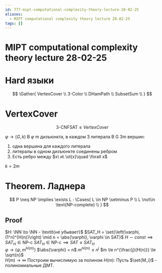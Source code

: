 ```yaml
---
id: 777-mipt-computational-complexity-theory-lecture-28-02-25
aliases:
  - MIPT computational complexity theory lecture 28-02-25
tags: []
---
```


# MIPT computational complexity theory lecture 28-02-25

# Hard языки

$$
\Gather{
VertexCover \\
3-Color \\
DHamPath \\
SubsetSum \\
}
$$

# VertexCover

$$
\text{3-CNFSAT} \le VertexCover
$$

$\varphi \to (G,k)$
В $\varphi$ m дизъюнкта, в каждом 3 литерала
В G 3m вершин:

1. одна вершина для каждого литерала
2. литералы в одном дизъюнкте соединены ребром
3. Есть ребро между $x\ и\ \ol{x}\quad \forall x$

$k = 2m$

# Theorem. Ладнера

$$
P \neq NP \implies \exists L : \Cases{
L \in NP \setminus P \\
L \not\in \text{NP-complete} \\
}
$$
## Proof

$H: \NN \to \NN - \textit{не убывает}$
$SAT_H = \set{\left(\varphi, (1^n)^{H(n)}\right) \mid n = \abs{\varphi}, \varphi \in SAT}$
$H \sim const \implies SAT_H \in \text{NP-c}$
$SAT_H \in \text{NP-c} \implies SAT \le SAT_H$
\
$\varphi \to (\psi, m^{H(m)})$
$\abs{\varphi} = n$
$m^{H(m)} \le n^j$ 
$m \le n^{\frac{j}{H(n)}} \le \sqrt{n}$
\
$H(m) \to \infty$
Построим вычислимую за полином $H(m)$:
Пусть $\set{M_i}$ - полиномиальные ДМТ.
